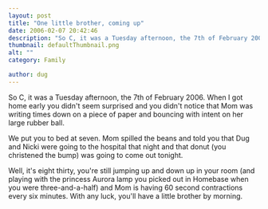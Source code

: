 ```yaml
---
layout: post
title: "One little brother, coming up"
date: 2006-02-07 20:42:46
description: "So C, it was a Tuesday afternoon, the 7th of February 2006. When I got home early you didn&#8217;t seem surprised and you didn&#8217;t notice that Mom was writing times down on a piece of paper and bouncing with intent&#8230;"
thumbnail: defaultThumbnail.png
alt: ""
category: Family

author: dug
---
```


<p>So C, it was a Tuesday afternoon, the 7th of February 2006. When I got home early you didn't seem surprised and you didn't notice that Mom was writing times down on a piece of paper and bouncing with intent on her large rubber ball.</p>

<p>We put you to bed at seven. Mom spilled the beans and told you that Dug and Nicki were going to the hospital that night and that donut (you christened the bump) was going to come out tonight.</p>

<p>Well, it's eight thirty, you're still jumping up and down up in your room (and playing with the princess Aurora lamp you picked out in Homebase when you were three-and-a-half) and Mom is having 60 second contractions every six minutes. With any luck, you'll have a little brother by morning.</p>
